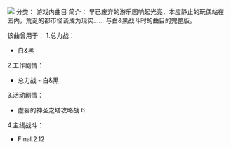 ![](//static.kivo.wiki/images/music/cover/8zk96gOlq270CtBn6KwDSHDjmBB1dThy.png)
分类： 游戏内曲目
简介：
早已废弃的游乐园响起光亮，本应静止的玩偶站在园内，荒诞的都市怪谈成为现实……
与白&黑战斗时的曲目的完整版。

该曲曾用于：
1.总力战：
 - 白&黑

2.工作剧情：
 - 总力战 - 白&黑

3.活动剧情：
 - 虚妄的神圣之塔攻略战 6

4.主线战斗：
 - Final.2.12

